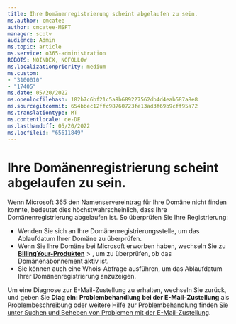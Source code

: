 ```yaml
---
title: Ihre Domänenregistrierung scheint abgelaufen zu sein.
ms.author: cmcatee
author: cmcatee-MSFT
manager: scotv
audience: Admin
ms.topic: article
ms.service: o365-administration
ROBOTS: NOINDEX, NOFOLLOW
ms.localizationpriority: medium
ms.custom:
- "3100010"
- "17405"
ms.date: 05/20/2022
ms.openlocfilehash: 182b7c6bf21c5a9b689227562db4d4eab587a8e8
ms.sourcegitcommit: 654bbec12ffc98760723fe13ad3f69b9cff95a72
ms.translationtype: MT
ms.contentlocale: de-DE
ms.lasthandoff: 05/20/2022
ms.locfileid: "65611849"
---
```

# <a name="your-domain-registration-appears-to-have-expired"></a>Ihre Domänenregistrierung scheint abgelaufen zu sein.

Wenn Microsoft 365 den Namenservereintrag für Ihre Domäne nicht finden konnte, bedeutet dies höchstwahrscheinlich, dass Ihre Domänenregistrierung abgelaufen ist. So überprüfen Sie Ihre Registrierung: 

- Wenden Sie sich an Ihre Domänenregistrierungsstelle, um das Ablaufdatum Ihrer Domäne zu überprüfen.
- Wenn Sie Ihre Domäne bei Microsoft erworben haben, wechseln Sie zu [**BillingYour-Produkten**](https://admin.microsoft.com/Adminportal/Home?source=applauncher#/subscriptions) > , um zu überprüfen, ob das Domänenabonnement aktiv ist.
- Sie können auch eine Whois-Abfrage ausführen, um das Ablaufdatum Ihrer Domänenregistrierung anzuzeigen.

Um eine Diagnose zur E-Mail-Zustellung zu erhalten, wechseln Sie zurück, und geben Sie **Diag ein: Problembehandlung bei der E-Mail-Zustellung** als Problembeschreibung oder weitere Hilfe zur Problembehandlung finden [Sie unter Suchen und Beheben von Problemen mit der E-Mail-Zustellung](https://docs.microsoft.com/exchange/troubleshoot/email-delivery/email-delivery-issues).